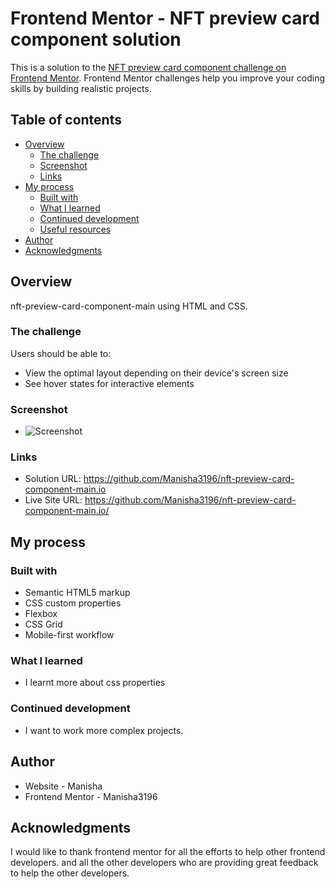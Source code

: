 # Frontend Mentor - NFT preview card component solution

This is a solution to the [NFT preview card component challenge on Frontend Mentor](https://www.frontendmentor.io/challenges/nft-preview-card-component-SbdUL_w0U). Frontend Mentor challenges help you improve your coding skills by building realistic projects.

## Table of contents

- [Overview](#overview)
  - [The challenge](#the-challenge)
  - [Screenshot](#screenshot)
  - [Links](#links)
- [My process](#my-process)
  - [Built with](#built-with)
  - [What I learned](#what-i-learned)
  - [Continued development](#continued-development)
  - [Useful resources](#useful-resources)
- [Author](#author)
- [Acknowledgments](#acknowledgments)

## Overview

nft-preview-card-component-main using HTML and CSS.

### The challenge

Users should be able to:

- View the optimal layout depending on their device's screen size
- See hover states for interactive elements

### Screenshot

- ![Screenshot](<Screenshot 2025-03-31 at 11.24.05 PM.png>)

### Links

- Solution URL: https://github.com/Manisha3196/nft-preview-card-component-main.io
- Live Site URL: https://github.com/Manisha3196/nft-preview-card-component-main.io/

## My process

### Built with

- Semantic HTML5 markup
- CSS custom properties
- Flexbox
- CSS Grid
- Mobile-first workflow

### What I learned

- I learnt more about css properties

### Continued development

- I want to work more complex projects.

## Author

- Website - Manisha
- Frontend Mentor - Manisha3196

## Acknowledgments

I would like to thank frontend mentor for all the efforts to help other frontend developers. and all the other developers who are providing great feedback to help the other developers.
